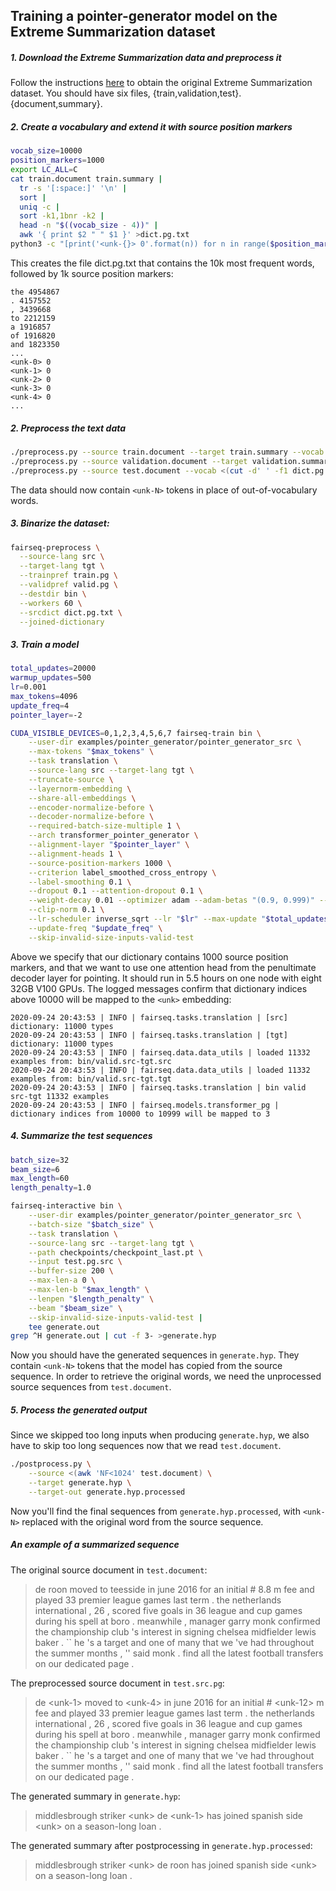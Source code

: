## Training a pointer-generator model on the Extreme Summarization dataset

##### 1. Download the Extreme Summarization data and preprocess it

Follow the instructions [here](https://github.com/EdinburghNLP/XSum) to obtain
the original Extreme Summarization dataset. You should have six files,
{train,validation,test}.{document,summary}.

##### 2. Create a vocabulary and extend it with source position markers

```bash
vocab_size=10000
position_markers=1000
export LC_ALL=C
cat train.document train.summary |
  tr -s '[:space:]' '\n' |
  sort |
  uniq -c |
  sort -k1,1bnr -k2 |
  head -n "$((vocab_size - 4))" |
  awk '{ print $2 " " $1 }' >dict.pg.txt
python3 -c "[print('<unk-{}> 0'.format(n)) for n in range($position_markers)]" >>dict.pg.txt
```

This creates the file dict.pg.txt that contains the 10k most frequent words,
followed by 1k source position markers:

```
the 4954867
. 4157552
, 3439668
to 2212159
a 1916857
of 1916820
and 1823350
...
<unk-0> 0
<unk-1> 0
<unk-2> 0
<unk-3> 0
<unk-4> 0
...
```

##### 2. Preprocess the text data

```bash
./preprocess.py --source train.document --target train.summary --vocab <(cut -d' ' -f1 dict.pg.txt) --source-out train.pg.src --target-out train.pg.tgt
./preprocess.py --source validation.document --target validation.summary --vocab <(cut -d' ' -f1 dict.pg.txt) --source-out valid.pg.src --target-out valid.pg.tgt
./preprocess.py --source test.document --vocab <(cut -d' ' -f1 dict.pg.txt) --source-out test.pg.src
```

The data should now contain `<unk-N>` tokens in place of out-of-vocabulary words.

##### 3. Binarize the dataset:

```bash
fairseq-preprocess \
  --source-lang src \
  --target-lang tgt \
  --trainpref train.pg \
  --validpref valid.pg \
  --destdir bin \
  --workers 60 \
  --srcdict dict.pg.txt \
  --joined-dictionary
```

##### 3. Train a model

```bash
total_updates=20000
warmup_updates=500
lr=0.001
max_tokens=4096
update_freq=4
pointer_layer=-2

CUDA_VISIBLE_DEVICES=0,1,2,3,4,5,6,7 fairseq-train bin \
    --user-dir examples/pointer_generator/pointer_generator_src \
    --max-tokens "$max_tokens" \
    --task translation \
    --source-lang src --target-lang tgt \
    --truncate-source \
    --layernorm-embedding \
    --share-all-embeddings \
    --encoder-normalize-before \
    --decoder-normalize-before \
    --required-batch-size-multiple 1 \
    --arch transformer_pointer_generator \
    --alignment-layer "$pointer_layer" \
    --alignment-heads 1 \
    --source-position-markers 1000 \
    --criterion label_smoothed_cross_entropy \
    --label-smoothing 0.1 \
    --dropout 0.1 --attention-dropout 0.1 \
    --weight-decay 0.01 --optimizer adam --adam-betas "(0.9, 0.999)" --adam-eps 1e-08 \
    --clip-norm 0.1 \
    --lr-scheduler inverse_sqrt --lr "$lr" --max-update "$total_updates" --warmup-updates "$warmup_updates" \
    --update-freq "$update_freq" \
    --skip-invalid-size-inputs-valid-test
```

Above we specify that our dictionary contains 1000 source position markers, and
that we want to use one attention head from the penultimate decoder layer for
pointing. It should run in 5.5 hours on one node with eight 32GB V100 GPUs. The
logged messages confirm that dictionary indices above 10000 will be mapped to
the `<unk>` embedding:

```
2020-09-24 20:43:53 | INFO | fairseq.tasks.translation | [src] dictionary: 11000 types
2020-09-24 20:43:53 | INFO | fairseq.tasks.translation | [tgt] dictionary: 11000 types
2020-09-24 20:43:53 | INFO | fairseq.data.data_utils | loaded 11332 examples from: bin/valid.src-tgt.src
2020-09-24 20:43:53 | INFO | fairseq.data.data_utils | loaded 11332 examples from: bin/valid.src-tgt.tgt
2020-09-24 20:43:53 | INFO | fairseq.tasks.translation | bin valid src-tgt 11332 examples
2020-09-24 20:43:53 | INFO | fairseq.models.transformer_pg | dictionary indices from 10000 to 10999 will be mapped to 3
```

##### 4. Summarize the test sequences

```bash
batch_size=32
beam_size=6
max_length=60
length_penalty=1.0

fairseq-interactive bin \
    --user-dir examples/pointer_generator/pointer_generator_src \
    --batch-size "$batch_size" \
    --task translation \
    --source-lang src --target-lang tgt \
    --path checkpoints/checkpoint_last.pt \
    --input test.pg.src \
    --buffer-size 200 \
    --max-len-a 0 \
    --max-len-b "$max_length" \
    --lenpen "$length_penalty" \
    --beam "$beam_size" \
    --skip-invalid-size-inputs-valid-test |
    tee generate.out
grep ^H generate.out | cut -f 3- >generate.hyp
```

Now you should have the generated sequences in `generate.hyp`. They contain
`<unk-N>` tokens that the model has copied from the source sequence. In order to
retrieve the original words, we need the unprocessed source sequences from
`test.document`.

##### 5. Process the generated output

Since we skipped too long inputs when producing `generate.hyp`, we also have to
skip too long sequences now that we read `test.document`.

```bash
./postprocess.py \
    --source <(awk 'NF<1024' test.document) \
    --target generate.hyp \
    --target-out generate.hyp.processed
```

Now you'll find the final sequences from `generate.hyp.processed`, with
`<unk-N>` replaced with the original word from the source sequence.

##### An example of a summarized sequence

The original source document in `test.document`:

> de roon moved to teesside in june 2016 for an initial # 8.8 m fee and played 33 premier league games last term . the netherlands international , 26 , scored five goals in 36 league and cup games during his spell at boro . meanwhile , manager garry monk confirmed the championship club 's interest in signing chelsea midfielder lewis baker . `` he 's a target and one of many that we 've had throughout the summer months , '' said monk . find all the latest football transfers on our dedicated page .

The preprocessed source document in `test.src.pg`:

> de \<unk-1> moved to \<unk-4> in june 2016 for an initial # \<unk-12> m fee and played 33 premier league games last term . the netherlands international , 26 , scored five goals in 36 league and cup games during his spell at boro . meanwhile , manager garry monk confirmed the championship club 's interest in signing chelsea midfielder lewis baker . `` he 's a target and one of many that we 've had throughout the summer months , '' said monk . find all the latest football transfers on our dedicated page .

The generated summary in `generate.hyp`:

> middlesbrough striker \<unk> de \<unk-1> has joined spanish side \<unk> on a season-long loan .

The generated summary after postprocessing in `generate.hyp.processed`:

> middlesbrough striker \<unk> de roon has joined spanish side \<unk> on a season-long loan .
